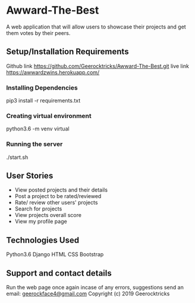 # Awward-The-Best

A web application that will allow users to showcase their projects and get them votes by their peers.

## Setup/Installation Requirements
Github link https://github.com/Geerocktricks/Awward-The-Best.git
live link https://awwardzwins.herokuapp.com/
### Installing Dependencies
pip3 install -r requirements.txt

### Creating virtual environment
python3.6 -m venv virtual

### Running the server
./start.sh

## User Stories
* View posted projects and their details
* Post a project to be rated/reviewed
* Rate/ review other users' projects
* Search for projects
* View projects overall score
* View my profile page
## Technologies Used
Python3.6
Django
HTML
CSS
Bootstrap
## Support and contact details
Run the web page once again incase of any errors, suggestions send an email: geerockface4@gmail.com Copyright (c) 2019 Geerocktricks